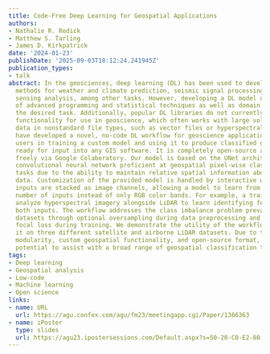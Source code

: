 ```yaml
---
title: Code-Free Deep Learning for Geospatial Applications
authors:
- Nathalie R. Redick
- Matthew S. Tarling
- James D. Kirkpatrick
date: '2024-01-23'
publishDate: '2025-09-03T18:12:24.241945Z'
publication_types:
- talk
abstract: In the geosciences, deep learning (DL) has been used to develop state-of-the-art
  methods for weather and climate prediction, seismic signal processing, and remote
  sensing analysis, among other tasks. However, developing a DL model demands an understanding
  of advanced programming and statistical techniques as well as domain knowledge of
  the desired task. Additionally, popular DL libraries do not currently have sufficient
  functionality for use in geoscience, which often works with large volumes of high-dimensional
  data in nonstandard file types, such as vector files or hyperspectral images. We
  have developed a novel, no-code DL workflow for geoscience applications that guides
  users in training a custom model and using it to produce classified geospatial data
  ready for input into any GIS software. It is completely open-source and distributed
  freely via Google Colaboratory. Our model is based on the UNet architecture, a deep
  convolutional neural network proficient at geospatial pixel-wise classification
  tasks due to the ability to maintain relative spatial information about the input
  data. Customization of the provided model is handled by interactive widgets. Geospatial
  inputs are stacked as image channels, allowing a model to learn from a variable
  number of inputs instead of only RGB color bands. For example, a trained model could
  analyze hyperspectral imagery alongside LiDAR to learn identifying features from
  both inputs. The workflow addresses the class imbalance problem prevalent in geospatial
  datasets through optional oversampling during data preprocessing and the use of
  focal loss during training. We demonstrate the utility of the workflow by implementing
  it on three different satellite and airborne LiDAR datasets. Due to the workflow's
  modularity, custom geospatial functionality, and open-source format, it has the
  potential to assist with a broad range of geospatial classification tasks.
tags:
- Deep learning
- Geospatial analysis
- Low-code
- Machine learning
- Open science
links:
- name: URL
  url: https://agu.confex.com/agu/fm23/meetingapp.cgi/Paper/1366363
- name: iPoster
  type: slides
  url: https://agu23.ipostersessions.com/Default.aspx?s=50-20-C0-E2-80-0B-ED-73-CC-3E-1D-A0-DA-35-98-9F
---
```

